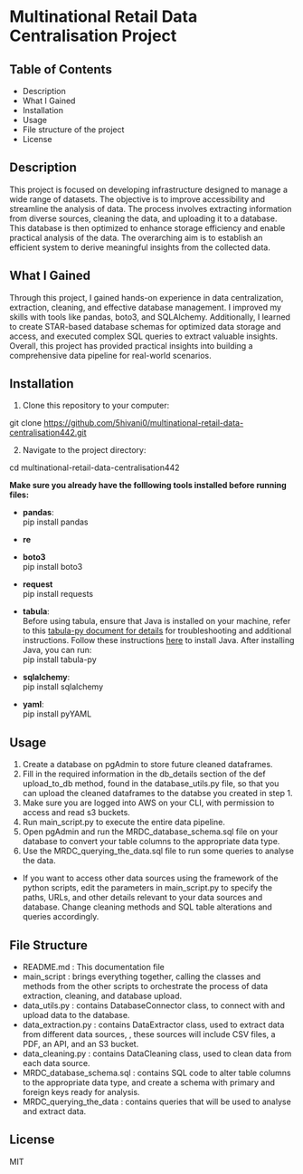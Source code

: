 # Multinational Retail Data Centralisation Project #

## Table of Contents ##
* Description
* What I Gained
* Installation
* Usage
* File structure of the project
* License

## Description ##
This project is focused on developing infrastructure designed to manage a wide range of datasets. The objective is to improve accessibility and streamline the analysis of data. The process involves extracting information from diverse sources, cleaning the data, and uploading it to a database. This database is then optimized to enhance storage efficiency and enable practical analysis of the data. The overarching aim is to establish an efficient system to derive meaningful insights from the collected data.

## What I Gained ##
Through this project, I gained hands-on experience in data centralization, extraction, cleaning, and effective database management. I improved my skills with tools like pandas, boto3, and SQLAlchemy. Additionally, I learned to create STAR-based database schemas for optimized data storage and access, and executed complex SQL queries to extract valuable insights. Overall, this project has provided practical insights into building a comprehensive data pipeline for real-world scenarios.  

## Installation ##
  
1. Clone this repository to your computer:

git clone https://github.com/5hivani0/multinational-retail-data-centralisation442.git

2. Navigate to the project directory:

cd multinational-retail-data-centralisation442  
  
**Make sure you already have the folllowing tools installed before running files:**
* **pandas**:  
pip install pandas
  
* **re**  
  
* **boto3**  
pip install boto3
  
* **request**  
pip install requests
  
* **tabula**:  
Before using tabula, ensure that Java is installed on your machine, refer to this [tabula-py document for details](https://tabula-py.readthedocs.io/en/latest/getting_started.html) for troubleshooting and additional instructions. Follow these instructions [here](https://www.java.com/en/download/manual.jsp) to install Java. After installing Java, you can run:  
pip install tabula-py

* **sqlalchemy**:  
pip install sqlalchemy
  
* **yaml**:  
pip install pyYAML
  
## Usage ##
1. Create a database on pgAdmin to store future cleaned dataframes.  
2. Fill in the required information in the db_details section of the def upload_to_db method, found in the database_utils.py file, so that you can upload the cleaned dataframes to the databse you created in step 1. 
3. Make sure you are logged into AWS on your CLI, with permission to access and read s3 buckets. 
4. Run main_script.py to execute the entire data pipeline.  
5. Open pgAdmin and run the MRDC_database_schema.sql file on your database to convert your table columns to the appropriate data type.  
6. Use the MRDC_querying_the_data.sql file to run some queries to analyse the data.  
  
* If you want to access other data sources using the framework of the python scripts, edit the parameters in main_script.py to specify the paths, URLs, and other details relevant to your data sources and database. Change cleaning methods and SQL table alterations and queries accordingly.

## File Structure ##
* README.md : This documentation file  
* main_script : brings everything together, calling the classes and methods from the other scripts to orchestrate the process of data extraction, cleaning, and database upload.  
* data_utils.py : contains DatabaseConnector class, to connect with and upload data to the database.  
* data_extraction.py : contains DataExtractor class, used to extract data from different data sources, , these sources will include CSV files, a PDF, an API, and an S3 bucket.  
* data_cleaning.py : contains DataCleaning class, used to clean data from each data source.  
* MRDC_database_schema.sql : contains SQL code to alter table columns to the appropriate data type, and create a schema with primary and foreign keys ready for analysis.  
* MRDC_querying_the_data : contains queries that will be used to analyse and extract data.  


## License ##
MIT
